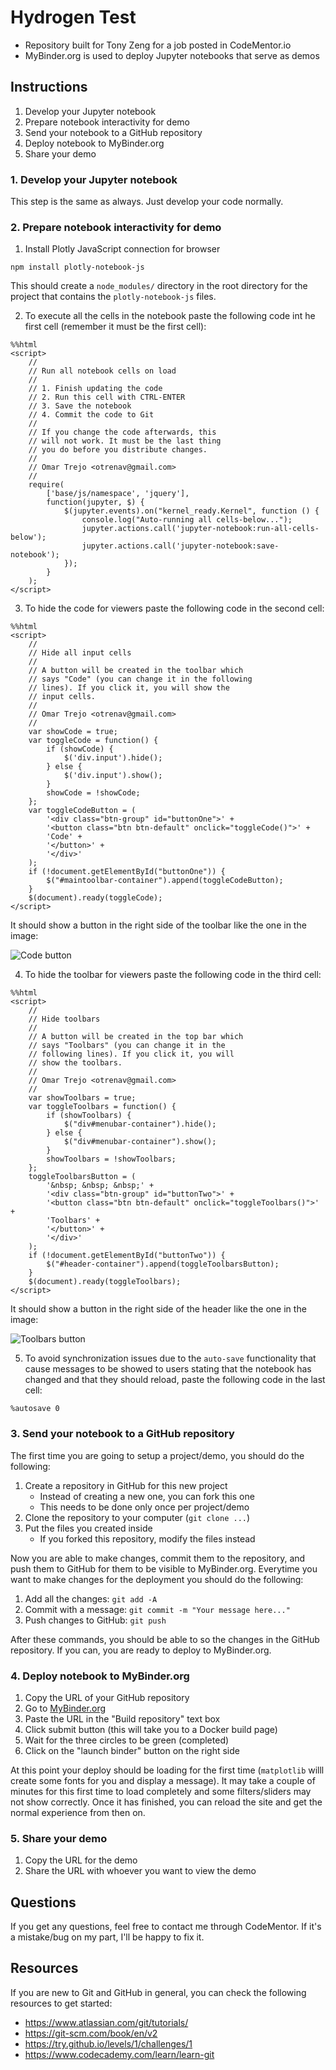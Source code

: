 
# Hydrogen Test

- Repository built for Tony Zeng for a job posted in CodeMentor.io
- MyBinder.org is used to deploy Jupyter notebooks that serve as demos

## Instructions

1. Develop your Jupyter notebook
2. Prepare notebook interactivity for demo
3. Send your notebook to a GitHub repository
4. Deploy notebook to MyBinder.org
5. Share your demo

### 1. Develop your Jupyter notebook

This step is the same as always. Just develop your code normally.

### 2. Prepare notebook interactivity for demo

1. Install Plotly JavaScript connection for browser

```
npm install plotly-notebook-js
```

This should create a `node_modules/` directory in the root directory for the project that contains the `plotly-notebook-js` files.

2. To execute all the cells in the notebook paste the following code int he first cell (remember it must be the first cell):

```
%%html
<script>
    //
    // Run all notebook cells on load
    //
    // 1. Finish updating the code
    // 2. Run this cell with CTRL-ENTER
    // 3. Save the notebook
    // 4. Commit the code to Git
    //
    // If you change the code afterwards, this
    // will not work. It must be the last thing
    // you do before you distribute changes.
    //
    // Omar Trejo <otrenav@gmail.com>
    //
    require(
        ['base/js/namespace', 'jquery'],
        function(jupyter, $) {
            $(jupyter.events).on("kernel_ready.Kernel", function () {
                console.log("Auto-running all cells-below...");
                jupyter.actions.call('jupyter-notebook:run-all-cells-below');
                jupyter.actions.call('jupyter-notebook:save-notebook');
            });
        }
    );
</script>
```

3. To hide the code for viewers paste the following code in the second cell:

```
%%html
<script>
    //
    // Hide all input cells
    //
    // A button will be created in the toolbar which
    // says "Code" (you can change it in the following
    // lines). If you click it, you will show the
    // input cells.
    //
    // Omar Trejo <otrenav@gmail.com>
    //
    var showCode = true;
    var toggleCode = function() {
        if (showCode) {
            $('div.input').hide();
        } else {
            $('div.input').show();
        }
        showCode = !showCode;
    };
    var toggleCodeButton = (
        '<div class="btn-group" id="buttonOne">' +
        '<button class="btn btn-default" onclick="toggleCode()">' +
        'Code' +
        '</button>' +
        '</div>'
    );
    if (!document.getElementById("buttonOne")) {
        $("#maintoolbar-container").append(toggleCodeButton);
    }
    $(document).ready(toggleCode);
</script>
```

It should show a button in the right side of the toolbar like the one in the image:

![Code button](./img/code_button.png)

4. To hide the toolbar for viewers paste the following code in the third cell:

```
%%html
<script>
    //
    // Hide toolbars
    //
    // A button will be created in the top bar which
    // says "Toolbars" (you can change it in the
    // following lines). If you click it, you will
    // show the toolbars.
    //
    // Omar Trejo <otrenav@gmail.com>
    //
    var showToolbars = true;
    var toggleToolbars = function() {
        if (showToolbars) {
            $("div#menubar-container").hide();
        } else {
            $("div#menubar-container").show();
        }
        showToolbars = !showToolbars;
    };
    toggleToolbarsButton = (
        '&nbsp; &nbsp; &nbsp;' +
        '<div class="btn-group" id="buttonTwo">' +
        '<button class="btn btn-default" onclick="toggleToolbars()">' +
        'Toolbars' +
        '</button>' +
        '</div>'
    );
    if (!document.getElementById("buttonTwo")) {
        $("#header-container").append(toggleToolbarsButton);
    }
    $(document).ready(toggleToolbars);
</script>
```

It should show a button in the right side of the header like the one in the image:

![Toolbars button](./img/toolbars_button.png)

5. To avoid synchronization issues due to the `auto-save` functionality that cause messages to be showed to users stating that the notebook has changed and that they should reload, paste the following code in the last cell:

```
%autosave 0
```

### 3. Send your notebook to a GitHub repository

The first time you are going to setup a project/demo, you should do the following:

1. Create a repository in GitHub for this new project
   - Instead of creating a new one, you can fork this one
   - This needs to be done only once per project/demo
2. Clone the repository to your computer (`git clone ...`)
3. Put the files you created inside
   - If you forked this repository, modify the files instead

Now you are able to make changes, commit them to the repository, and push them to GitHub for them to be visible to MyBinder.org. Everytime you want to make changes for the deployment you should do the following:

1. Add all the changes: `git add -A`
2. Commit with a message: `git commit -m "Your message here..."`
3. Push changes to GitHub: `git push`

After these commands, you should be able to so the changes in the GitHub repository. If you can, you are ready to deploy to MyBinder.org.

### 4. Deploy notebook to MyBinder.org

1. Copy the URL of your GitHub repository
2. Go to [MyBinder.org](http://www.mybinder.org)
2. Paste the URL in the "Build repository" text box
3. Click submit button (this will take you to a Docker build page)
4. Wait for the three circles to be green (completed)
5. Click on the "launch binder" button on the right side

At this point your deploy should be loading for the first time (`matplotlib` willl create some fonts for you and display a message). It may take a couple of minutes for this first time to load completely and some filters/sliders may not show correctly. Once it has finished, you can reload the site and get the normal experience from then on.

### 5. Share your demo

1. Copy the URL for the demo
2. Share the URL with whoever you want to view the demo

## Questions

If you get any questions, feel free to contact me through CodeMentor. If it's a mistake/bug on my part, I'll be happy to fix it.

## Resources

If you are new to Git and GitHub in general, you can check the following resources to get started:

- https://www.atlassian.com/git/tutorials/
- https://git-scm.com/book/en/v2
- https://try.github.io/levels/1/challenges/1
- https://www.codecademy.com/learn/learn-git

